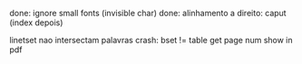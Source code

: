 
done: ignore small fonts (invisible char)
done: alinhamento a direito: caput (index depois)

linetset nao intersectam palavras
crash: bset != table
get page num
show in pdf




